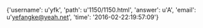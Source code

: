 {'username': u'yfk', 'path': u'1150/1150.html', 'answer': u'A', 'email': u'yefangke@yeah.net', 'time': '2016-02-22:19:57:09'}